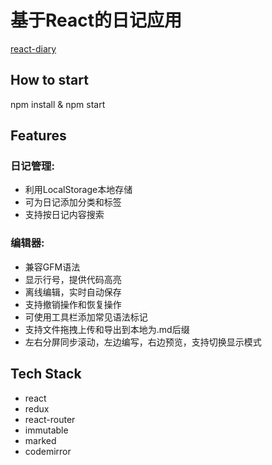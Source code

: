 # 基于React的日记应用

[react-diary](http://minsky.me/diary)

## How to start

npm install & npm start

## Features

### 日记管理:

* 利用LocalStorage本地存储
* 可为日记添加分类和标签
* 支持按日记内容搜索

### 编辑器:

* 兼容GFM语法
* 显示行号，提供代码高亮
* 离线编辑，实时自动保存
* 支持撤销操作和恢复操作
* 可使用工具栏添加常见语法标记
* 支持文件拖拽上传和导出到本地为.md后缀
* 左右分屏同步滚动，左边编写，右边预览，支持切换显示模式

## Tech Stack

* react
* redux
* react-router
* immutable
* marked
* codemirror




